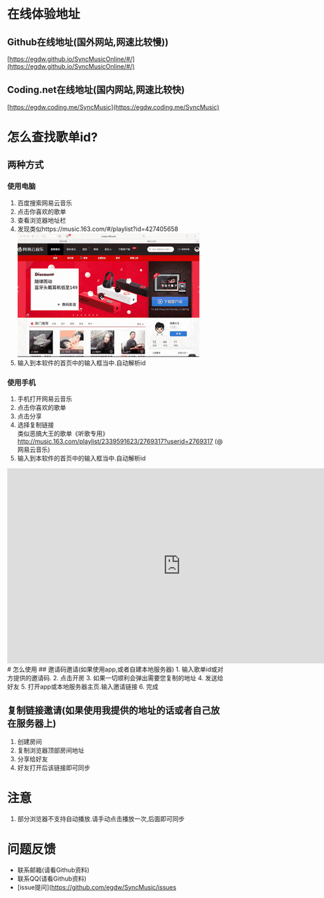 # 在线体验地址
## Github在线地址(国外网站,网速比较慢))
[https://egdw.github.io/SyncMusicOnline/#/](https://egdw.github.io/SyncMusicOnline/#/)
## Coding.net在线地址(国内网站,网速比较快)
[https://egdw.coding.me/SyncMusic](https://egdw.coding.me/SyncMusic)

# 怎么查找歌单id?
## 两种方式

### 使用电脑
1. 百度搜索网易云音乐
2. 点击你喜欢的歌单
3. 查看浏览器地址栏<br/>
4. 发现类似https://music.163.com/#/playlist?id=427405658 <br/>
![例如](https://github.com/egdw/temp_pic_upload/blob/master/pc-min.gif?raw=true)
5. 输入到本软件的首页中的输入框当中.自动解析id
### 使用手机
1. 手机打开网易云音乐
2. 点击你喜欢的歌单 
3. 点击分享 
4. 选择复制链接<br/>
类似恶搞大王的歌单《听歌专用》http://music.163.com/playlist/2339591623/2769317?userid=2769317 (@网易云音乐)<br/>
5. 输入到本软件的首页中的输入框当中.自动解析id
<iframe 
    width="800" 
    height="450" 
    src="https://github.com/egdw/temp_pic_upload/blob/master/ScreenRecording_08-01-2018%2019-23-15.MP4?raw=true"
    frameborder="0" 
    allowfullscreen>
</iframe>
# 怎么使用
## 邀请码邀请(如果使用app,或者自建本地服务器)
1. 输入歌单id或对方提供的邀请码.
2. 点击开房
3. 如果一切顺利会弹出需要您复制的地址
4. 发送给好友
5. 打开app或本地服务器主页.输入邀请链接
6. 完成

## 复制链接邀请(如果使用我提供的地址的话或者自己放在服务器上)
1. 创建房间
2. 复制浏览器顶部房间地址
3. 分享给好友
4. 好友打开后该链接即可同步

# 注意
1. 部分浏览器不支持自动播放.请手动点击播放一次,后面即可同步

# 问题反馈
* 联系邮箱(请看Github资料)
* 联系QQ(请看Github资料)
* [issue提问](https://github.com/egdw/SyncMusic/issues